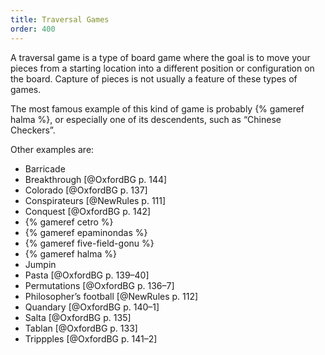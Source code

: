 ```yaml
---
title: Traversal Games
order: 400
---
```


A traversal game is a type of board game where the goal is to move your pieces
from a starting location into a different position or configuration on the
board. Capture of pieces is not usually a feature of these types of games.

The most famous example of this kind of game is probably {% gameref halma %}, or
especially one of its descendents, such as “Chinese Checkers”.

Other examples are:
* Barricade
* Breakthrough [@OxfordBG p. 144]
* Colorado  [@OxfordBG p. 137]
* <span lang="fr">Conspirateurs</span>  [@NewRules p. 111]
* Conquest [@OxfordBG p. 142]
* {% gameref cetro %}
* {% gameref epaminondas %}
* {% gameref five-field-gonu %}
* {% gameref halma %}
* Jumpin
* Pasta  [@OxfordBG p. 139–40]
* Permutations  [@OxfordBG p. 136–7]
* Philosopher’s football [@NewRules p. 112]
* Quandary  [@OxfordBG p. 140–1]
* Salta [@OxfordBG p. 135]
* Tablan [@OxfordBG p. 133]
* Trippples [@OxfordBG p. 141–2]
